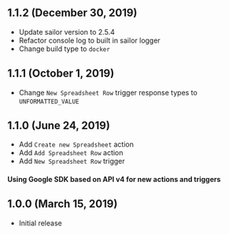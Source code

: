 ## 1.1.2 (December 30, 2019)

* Update sailor version to 2.5.4
* Refactor console log to built in sailor logger
* Change build type to `docker`
## 1.1.1 (October 1, 2019)

* Change `New Spreadsheet Row` trigger response types to `UNFORMATTED_VALUE`

## 1.1.0 (June 24, 2019)

* Add `Create new Spreadsheet` action
* Add `Add Spreadsheet Row` action
* Add `New Spreadsheet Row` trigger

#### Using Google SDK based on API v4 for new actions and triggers

## 1.0.0 (March 15, 2019)

* Initial release
